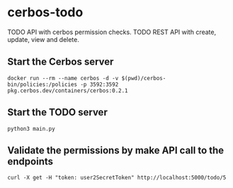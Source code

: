 # cerbos-todo
TODO API with cerbos permission checks. TODO REST API with create, update, view and delete.


## Start the Cerbos server

```
docker run --rm --name cerbos -d -v $(pwd)/cerbos-bin/policies:/policies -p 3592:3592 pkg.cerbos.dev/containers/cerbos:0.2.1
```

## Start the TODO server

```
python3 main.py
```

## Validate the permissions by make API call to the endpoints

```
curl -X get -H "token: user2SecretToken" http://localhost:5000/todo/5
```
